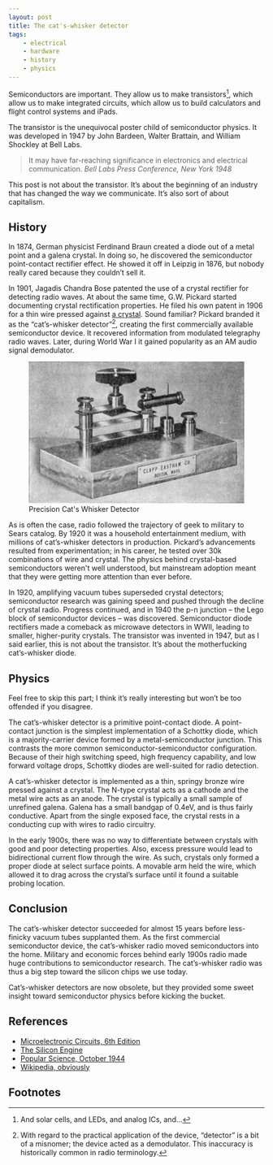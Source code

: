```yaml
---
layout: post
title: The cat's-whisker detector
tags:
    - electrical
    - hardware
    - history
    - physics
---
```


Semiconductors are important. They allow us to make transistors[^1], which allow us to make integrated circuits, which allow us to build calculators and flight control systems and iPads.

The transistor is the unequivocal poster child of semiconductor physics. It was developed in 1947 by John Bardeen, Walter Brattain, and William Shockley at Bell Labs.

> It may have far-reaching significance in electronics and electrical communication.
> <cite>Bell Labs Press Conference, New York 1948</cite>

This post is not about the transistor. It’s about the beginning of an industry that has changed the way we communicate. It’s also sort of about capitalism.

## History

In 1874, German physicist Ferdinand Braun created a diode out of a metal point and a galena crystal. In doing so, he discovered the semiconductor point-contact rectifier effect. He showed it off in Leipzig in 1876, but nobody really cared because they couldn’t sell it.

In 1901, Jagadis Chandra Bose patented the use of a crystal rectifier for detecting radio waves. At about the same time, G.W. Pickard started documenting crystal rectification properties. He filed his own patent in 1906 for a thin wire pressed against [a crystal](http://en.wikipedia.org/wiki/Galena). Sound familiar? Pickard branded it as the “cat’s-whisker detector”[^2], creating the first commercially available semiconductor device. It recovered information from modulated telegraphy radio waves. Later, during World War I it gained popularity as an AM audio signal demodulator.

<figure>
  <img src="../../../../../content/images/blog/cats-whisker-1.jpg" alt="Precision Cat's Whisker Detector" width="445" />
  <figcaption>Precision Cat's Whisker Detector</figcaption>
</figure>

As is often the case, radio followed the trajectory of geek to military to Sears catalog. By 1920 it was a household entertainment medium, with millions of cat’s-whisker detectors in production. Pickard’s advancements resulted from experimentation; in his career, he tested over 30k combinations of wire and crystal. The physics behind crystal-based semiconductors weren't well understood, but mainstream adoption meant that they were getting more attention than ever before.

In 1920, amplifying vacuum tubes superseded crystal detectors; semiconductor research was gaining speed and pushed through the decline of crystal radio. Progress continued, and in 1940 the p-n junction – the Lego block of semiconductor devices – was discovered. Semiconductor diode rectifiers made a comeback as microwave detectors in WWII, leading to smaller, higher-purity crystals. The transistor was invented in 1947, but as I said earlier, this is not about the transistor. It’s about the motherfucking cat’s-whisker diode.

## Physics

Feel free to skip this part; I think it’s really interesting but won’t be too offended if you disagree.

The cat’s-whisker detector is a primitive point-contact diode. A point-contact junction is the simplest implementation of a Schottky diode, which is a majority-carrier device formed by a metal-semiconductor junction. This contrasts the more common semiconductor-semiconductor configuration. Because of their high switching speed, high frequency capability, and low forward voltage drops, Schottky diodes are well-suited for radio detection.

A cat’s-whisker detector is implemented as a thin, springy bronze wire pressed against a crystal. The N-type crystal acts as a cathode and the metal wire acts as an anode. The crystal is typically a small sample of unrefined galena. Galena has a small bandgap of 0.4eV, and is thus fairly conductive. Apart from the single exposed face, the crystal rests in a conducting cup with wires to radio circuitry.

In the early 1900s, there was no way to differentiate between crystals with good and poor detecting properties. Also, excess pressure would lead to bidirectional current flow through the wire. As such, crystals only formed a proper diode at select surface points. A movable arm held the wire, which allowed it to drag across the crystal’s surface until it found a suitable probing location.

## Conclusion

The cat’s-whisker detector succeeded for almost 15 years before less-finicky vacuum tubes supplanted them. As the first commercial semiconductor device, the cat’s-whisker radio moved semiconductors into the home. Military and economic forces behind early 1900s radio made huge contributions to semiconductor research. The cat’s-whisker radio was thus a big step toward the silicon chips we use today.

Cat’s-whisker detectors are now obsolete, but they provided some sweet insight toward semiconductor physics before kicking the bucket.

## References

-   [Microelectronic Circuits, 6th Edition](http://thepiratebay.se/)
-   [The Silicon Engine](http://www.computerhistory.org/semiconductor/timeline.html)
-   [Popular Science, October 1944](http://books.google.ca/books?id=PyEDAAAAMBAJ&pg=PA206&redir_esc=y#v=onepage&q&f=false)
-   [Wikipedia, obviously](http://en.wikipedia.org/wiki/Cat%27s_whisker)

## Footnotes

[^1]: And solar cells, and LEDs, and analog ICs, and...
[^2]: With regard to the practical application of the device, “detector” is a bit of a misnomer; the device acted as a demodulator. This inaccuracy is historically common in radio terminology.
